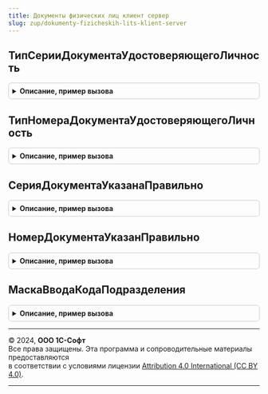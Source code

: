 ```yaml
---
title: Документы физических лиц клиент сервер
slug: zup/dokumenty-fizicheskih-lits-klient-server
---
```



## ТипСерииДокументаУдостоверяющегоЛичность
<details style="margin: 1em 0; padding: 0.5em; border: 1px solid #ccc; border-radius: 6px;">

<summary style="font-weight: bold; cursor: pointer;">Описание, пример вызова</summary>

```bsl

// Возвращает тип серии документа удостоверяющего личность.
//
// Параметры:
//	ВидДокумента - СправочникСсылка.ВидыДокументовФизическихЛиц
//
// Возвращаемое значение:
//	Число	- тип серии для документа, 0 - требований к серии нет.
//
Функция ТипСерииДокументаУдостоверяющегоЛичность(ВидДокумента) Экспорт
```

Пример вызова
```bsl
Результат = ДокументыФизическихЛицКлиентСервер.ТипСерииДокументаУдостоверяющегоЛичность(ВидДокумента) 
```
</details>

## ТипНомераДокументаУдостоверяющегоЛичность
<details style="margin: 1em 0; padding: 0.5em; border: 1px solid #ccc; border-radius: 6px;">

<summary style="font-weight: bold; cursor: pointer;">Описание, пример вызова</summary>

```bsl

// Возвращает тип номера документа удостоверяющего личность.
//
// Параметры:
//	ВидДокумента - СправочникСсылка.ВидыДокументовФизическихЛиц
//
// Возвращаемое значение:
//	Число	- тип номера для документа, 0 - требований к номеру нет.
//
Функция ТипНомераДокументаУдостоверяющегоЛичность(ВидДокумента) Экспорт
```

Пример вызова
```bsl
Результат = ДокументыФизическихЛицКлиентСервер.ТипНомераДокументаУдостоверяющегоЛичность(ВидДокумента) 
```
</details>

## СерияДокументаУказанаПравильно
<details style="margin: 1em 0; padding: 0.5em; border: 1px solid #ccc; border-radius: 6px;">

<summary style="font-weight: bold; cursor: pointer;">Описание, пример вызова</summary>

```bsl

// Проверяет, что серия документа для переданного вида документа указана правильно.
//
// Параметры:
//	ВидДокумента - СправочникСсылка.ВидыДокументовФизическихЛиц	- вид документа, для которого необходимо
//																проверить правильность серии.
//	Серия - Строка												- серия документа.
//	ТекстОшибки - Строка										- текст ошибки, если серия указана неправильно.
//
// Возвращаемое значение:
//	Булево - результат проверки, Истина - правильно, Ложь - нет.
//
Функция СерияДокументаУказанаПравильно(ВидДокумента, Знач Серия , ТекстОшибки) Экспорт
```

Пример вызова
```bsl
Результат = ДокументыФизическихЛицКлиентСервер.СерияДокументаУказанаПравильно(ВидДокумента, Серия, ТекстОшибки) 
```
</details>

## НомерДокументаУказанПравильно
<details style="margin: 1em 0; padding: 0.5em; border: 1px solid #ccc; border-radius: 6px;">

<summary style="font-weight: bold; cursor: pointer;">Описание, пример вызова</summary>

```bsl

// Проверяет, что номер документа для переданного вида документа указан правильно.
//
// Параметры:
//	ВидДокумента - СправочникСсылка.ВидыДокументовФизическихЛиц	- вид документа, для которого необходимо
//																проверить правильность номера.
//	Номер - Строка												- номер документа.
//	ТекстОшибки - Строка										- текст ошибки, если номер указан неправильно.
//
// Возвращаемое значение:
//	Булево - результат проверки, Истина - правильно, Ложь - нет.
//
Функция НомерДокументаУказанПравильно(ВидДокумента, Знач Номер, ТекстОшибки) Экспорт
```

Пример вызова
```bsl
Результат = ДокументыФизическихЛицКлиентСервер.НомерДокументаУказанПравильно(ВидДокумента, Номер, ТекстОшибки) 
```
</details>

## МаскаВводаКодаПодразделения
<details style="margin: 1em 0; padding: 0.5em; border: 1px solid #ccc; border-radius: 6px;">

<summary style="font-weight: bold; cursor: pointer;">Описание, пример вызова</summary>

```bsl

// Возвращает маску для поля ввода кода подразделения
//
// Параметры:
//	ВидДокумента - СправочникСсылка.ВидыДокументовФизическихЛиц	- вид документа.
//
// Возвращаемое значение:
//	Строка
//
Функция МаскаВводаКодаПодразделения(ВидДокумента) Экспорт
```

Пример вызова
```bsl
Результат = ДокументыФизическихЛицКлиентСервер.МаскаВводаКодаПодразделения(ВидДокумента) 
```
</details>

---

© 2024, **ООО 1С-Софт**  
Все права защищены. Эта программа и сопроводительные материалы предоставляются  
в соответствии с условиями лицензии [Attribution 4.0 International (CC BY 4.0)](https://creativecommons.org/licenses/by/4.0/legalcode).

---
